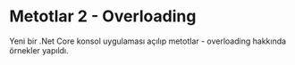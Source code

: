# Metotlar 2 - Overloading
Yeni bir .Net Core konsol uygulaması açılıp metotlar - overloading hakkında örnekler yapıldı.